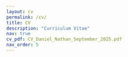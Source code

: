 ```yaml
---
layout: cv 
permalink: /cv/
title: CV
description: "Curriculum Vitae"
nav: true 
cv_pdf: CV_Daniel_Nathan_September_2025.pdf
nav_order: 5
---
```



